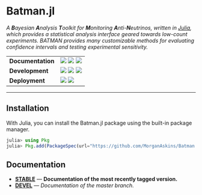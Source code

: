 # Batman.jl
_A **B**ayesian **A**nalysis **T**oolkit for **M**onitoring
**A**nti-**N**eutrinos, written in [Julia], which provides a statistical
analysis interface geared towards low-count experiments. BATMAN provides many
customizable methods for evaluating confidence intervals and testing
experimental sensitivity._

|                   |                                        |
| :---------------- | :------------------------------------- |
| **Documentation** | [![][stable-img]][stable-url] [![][master-img]][master-url] [![][dev-img]][dev-url] |
| **Development**   | [![][travis-img]][travis-url] [![][appveyor-img]][appveyor-url] [![][codecov-img]][codecov-url] |
| **Deployment**    | [![][docker-img]][docker-url] [![][binder-img]][binder-url] |

---

## Installation
With Julia, you can install the Batman.jl package using the built-in
package manager.
```julia
julia> using Pkg
julia> Pkg.add(PackageSpec(url="https://github.com/MorganAskins/Batman.jl"))
```

## Documentation
- [**STABLE**][stable-url] &mdash; **Documentation of the most recently tagged version.**
- [**DEVEL**][dev-url] &mdash; *Documentation of the master branch.*

[binder-img]: https://mybinder.org/badge_logo.svg
[binder-url]: https://mybinder.org/v2/gh/MorganAskins/Batman.jl/master

[travis-img]: https://travis-ci.com/MorganAskins/Batman.jl.svg?branch=master
[travis-url]: https://travis-ci.com/MorganAskins/Batman.jl

[stable-img]: https://img.shields.io/badge/docs-stable-blue.svg
[stable-url]: https://MorganAskins.github.io/Batman.jl/stable

[dev-img]: https://img.shields.io/badge/docs-dev-blue.svg
[dev-url]: https://MorganAskins.github.io/Batman.jl/dev

[master-img]: https://img.shields.io/badge/docs-master-blue.svg
[master-url]: https://MorganAskins.github.io/Batman.jl/master

[codecov-img]: https://codecov.io/gh/MorganAskins/Batman.jl/branch/master/graph/badge.svg
[codecov-url]: https://codecov.io/gh/MorganAskins/Batman.jl

[appveyor-img]: https://ci.appveyor.com/api/projects/status/sb0jkbj2thwdu3mr/branch/master?svg=true
[appveyor-url]: https://ci.appveyor.com/project/MorganAskins/batman-jl/branch/master

[docker-img]: https://img.shields.io/docker/cloud/build/morganaskins/batman.jl
[docker-url]: https://hub.docker.com/r/morganaskins/batman.jl

[Julia]: http://julialang.org/
